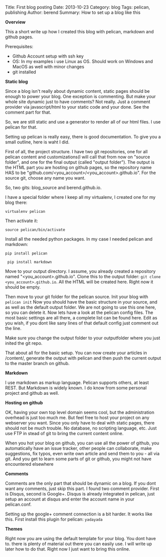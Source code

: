 Title: First blog posting
Date: 2013-10-23
Category: blog
Tags: pelican, publishing
Author: berend
Summary: How to set up a blog like this

**Overview**

This a short write up how I created this blog with pelican, markdown and github pages.

Prerequisites:

* Github Account setup with ssh key
* OS: In my examples i use Linux as OS. Should work on Windows and MacOS as well with minor changes
* git installed

**Static blog**

Since a blog isn't really about dynamic content, static pages should be enough to power your blog. One exception is commenting. But make your whole site dynamic just to have comments? Not really. Just a comment provider via javascript/html to your static code and your done. See the comment part for that. 

So, we are still static and use a generator to render all of our html files. I use pelican for that.

Setting up pelican is really easy, there is good documentation. To give you a small outline, here is waht I did.

 First of all, the project structure. I have two git repositories, one for all pelican content and customizations(I will call that from now on "source folder", and one for the final output (called "output folder"). The output is the HTML part you are hosting on github pages, so the repository name HAS to be "github.com/<you_account>/<you_account>.github.io". For the source git, choose any name you want.

 So, two gits: blog_source and berend.github.io.

I have a special folder where I keep all my virtualenv, I created one for my blog there:

``virtualenv pelican``

Then activate it:

``source pelican/bin/activate``

Install all the needed python packages. In my case I needed pelican and markdown:

`` pip install pelican ``

`` pip install markdown``

Move to your output directory.
I assume, you already created a repository named "<you_account>.github.io". Clone this to the output folder:
``git clone <you_account>.github.io``. All the HTML will be created here. Right now it should be empty.

Then move to your git folder for the pelican source.  Init your blog with
``pelican init``
Now you should have the basic structure in your source, and as well as the default output folder. We are not going to use this one here, so you can delete it. Now lets have a look at the pelican config files. The most basic settings are all there, a complete list can be found here. Edit as you wish, if you dont like sany lines of that default config just comment out the line.

Make sure you change the output folder to your outputfolder where you just inited the git repo.

That about all for the basic setup. You can now create your articles in /content/, generate the output with pelican and then push the current output to the master branch on github.

**Markdown**

I use markdown as markup language. Pelican supports others, at least REST. But Markdown is widely known. I do know from some personal project and github as well.


**Hosting on github**

OK, having your own top level domain seems cool, but the administration overhead is just too much me. But feel free to host your project on any webserver you want. Since you only have to deal with static pages, there should not be much trouble. No database, no scripting language, etc. Just use FTP in stead of git to bring the current content online.

When you hot your blog on github, you can use all the power of github, you automatically have an issue tracker, other people can collaborate, make suggestions, fix typos, even write own article and send them to you - all via git. And you get to learn some parts of git or github, you might not have encountered elsewhere

**Comments**

Comments are the only part that should be dynamic on a blog. If you dont want any comments, just skip this part. I found two comment provider. First is Disqus, second is Google+. Disqus is already integrated in pelican, just setup an account at disqus and enter the account name in your pelican.conf.

Setting up the google+ comment connection is a bit harder. It works like this. First install this plugin for pelican:
``yadayada``

**Themes**

Right now you are using the default template for your blog. You dont have to. there is plenty of material out there you can easily use. I will write up later how to do that. Right now I just want to bring this online.


